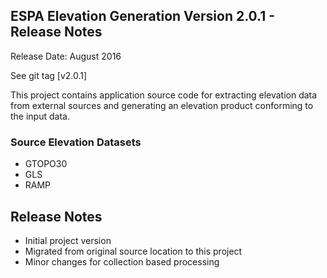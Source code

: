 ## ESPA Elevation Generation Version 2.0.1 - Release Notes

Release Date: August 2016

See git tag [v2.0.1]

This project contains application source code for extracting elevation data from external sources and generating an elevation product conforming to the input data.

### Source Elevation Datasets
* GTOPO30
* GLS
* RAMP

## Release Notes
* Initial project version
* Migrated from original source location to this project
* Minor changes for collection based processing
